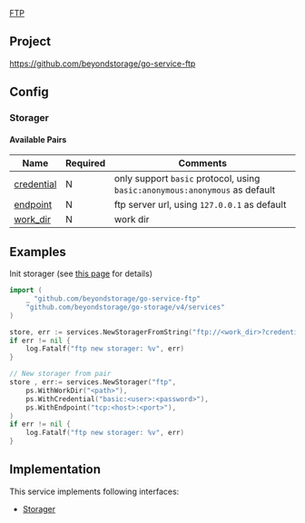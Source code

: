 [FTP](https://datatracker.ietf.org/doc/html/rfc959)

## Project

<https://github.com/beyondstorage/go-service-ftp>

## Config

### Storager

#### Available Pairs

| Name                               | Required | Comments       |
|------------------------------------|----------|----------------|
| [credential](../pairs/credential.md) | N        | only support `basic` protocol, using `basic:anonymous:anonymous` as default |
| [endpoint](../pairs/endpoint.md)   | N        | ftp server url, using `127.0.0.1` as default |
| [work_dir](../pairs/work_dir.md)   | N        | work dir       |

## Examples

Init storager (see [this page](../operations/index.md#how-to-initialize-a-servicerstorager) for details)

```go
import (
    _ "github.com/beyondstorage/go-service-ftp"
    "github.com/beyondstorage/go-storage/v4/services"
)

store, err := services.NewStoragerFromString("ftp://<work_dir>?credential=basic:<user>:<password>&endpoint=tcp:<host>:<port>")
if err != nil {
    log.Fatalf("ftp new storager: %v", err)
}

// New storager from pair
store , err:= services.NewStorager("ftp",
    ps.WithWorkDir("<path>"),
    ps.WithCredential("basic:<user>:<password>"),
    ps.WithEndpoint("tcp:<host>:<port>"),
)
if err != nil {
    log.Fatalf("ftp new storager: %v", err)
}
```

## Implementation

This service implements following interfaces:

- [Storager](../operations/storager/index.md)
